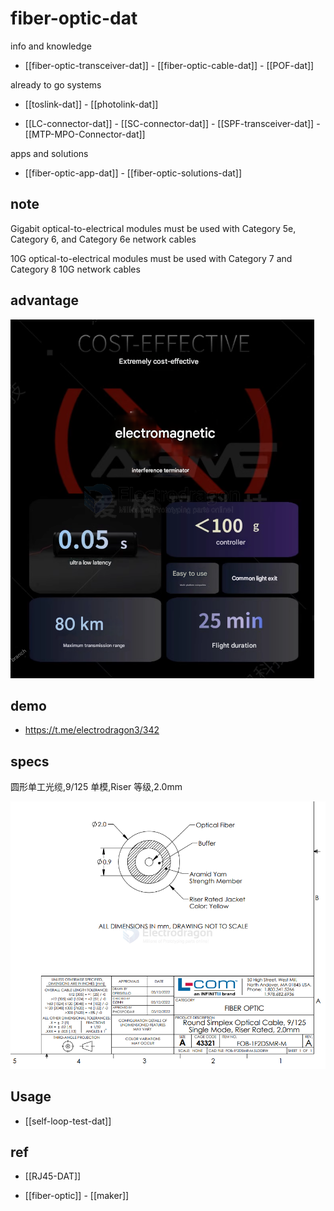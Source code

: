 
# fiber-optic-dat

info and knowledge 

- [[fiber-optic-transceiver-dat]] - [[fiber-optic-cable-dat]] - [[POF-dat]]

already to go systems 

- [[toslink-dat]] - [[photolink-dat]]

- [[LC-connector-dat]] - [[SC-connector-dat]] - [[SPF-transceiver-dat]] - [[MTP-MPO-Connector-dat]]


apps and solutions 

- [[fiber-optic-app-dat]] - [[fiber-optic-solutions-dat]]
  

## note 

Gigabit optical-to-electrical modules must be used with Category 5e, Category 6, and Category 6e network cables

10G optical-to-electrical modules must be used with Category 7 and Category 8 10G network cables

## advantage 

![](2025-03-28-17-43-30.png)



## demo 

- https://t.me/electrodragon3/342

## specs 

圆形单工光缆,9/125 单模,Riser 等级,2.0mm

![](2025-04-21-14-29-37.png)


## Usage 

- [[self-loop-test-dat]]

## ref 

- [[RJ45-DAT]]

- [[fiber-optic]] - [[maker]]